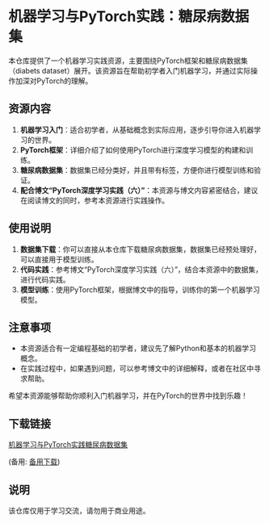 # 机器学习与PyTorch实践：糖尿病数据集

本仓库提供了一个机器学习实践资源，主要围绕PyTorch框架和糖尿病数据集（diabets dataset）展开。该资源旨在帮助初学者入门机器学习，并通过实际操作加深对PyTorch的理解。

## 资源内容

1. **机器学习入门**：适合初学者，从基础概念到实际应用，逐步引导你进入机器学习的世界。
2. **PyTorch框架**：详细介绍了如何使用PyTorch进行深度学习模型的构建和训练。
3. **糖尿病数据集**：数据集已经分类好，并且带有标签，方便你进行模型训练和验证。
4. **配合博文“PyTorch深度学习实践（六）”**：本资源与博文内容紧密结合，建议在阅读博文的同时，参考本资源进行实践操作。

## 使用说明

1. **数据集下载**：你可以直接从本仓库下载糖尿病数据集，数据集已经预处理好，可以直接用于模型训练。
2. **代码实践**：参考博文“PyTorch深度学习实践（六）”，结合本资源中的数据集，进行代码实践。
3. **模型训练**：使用PyTorch框架，根据博文中的指导，训练你的第一个机器学习模型。

## 注意事项

- 本资源适合有一定编程基础的初学者，建议先了解Python和基本的机器学习概念。
- 在实践过程中，如果遇到问题，可以参考博文中的详细解释，或者在社区中寻求帮助。

希望本资源能够帮助你顺利入门机器学习，并在PyTorch的世界中找到乐趣！

## 下载链接
[机器学习与PyTorch实践糖尿病数据集](https://pan.quark.cn/s/82117b4180dd) 

(备用: [备用下载](https://pan.baidu.com/s/1jeJsR5B-wpm4LpNBhtEVnw?pwd=1234))

## 说明

该仓库仅用于学习交流，请勿用于商业用途。
